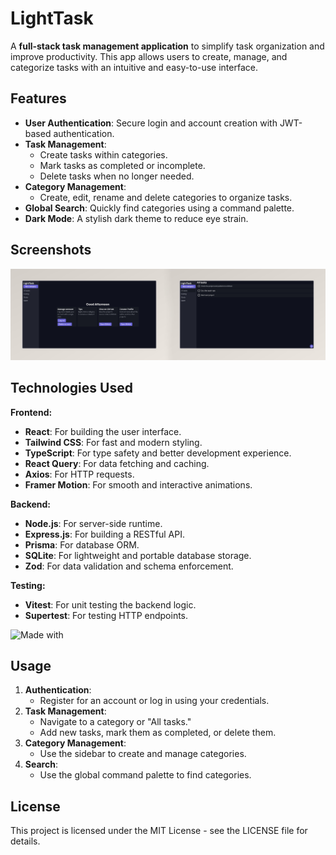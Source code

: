 # LightTask

A **full-stack task management application** to simplify task organization and improve productivity. This app allows
users to create, manage, and categorize tasks with an intuitive and easy-to-use interface.

## Features

-   **User Authentication**: Secure login and account creation with JWT-based authentication.
-   **Task Management**:
    -   Create tasks within categories.
    -   Mark tasks as completed or incomplete.
    -   Delete tasks when no longer needed.
-   **Category Management**:
    -   Create, edit, rename and delete categories to organize tasks.
-   **Global Search**: Quickly find categories using a command palette.
-   **Dark Mode**: A stylish dark theme to reduce eye strain.

## Screenshots

![LightTask screenshot](screenshots.jpeg)

## Technologies Used

**Frontend:**

-   **React**: For building the user interface.
-   **Tailwind CSS**: For fast and modern styling.
-   **TypeScript**: For type safety and better development experience.
-   **React Query**: For data fetching and caching.
-   **Axios**: For HTTP requests.
-   **Framer Motion**: For smooth and interactive animations.

**Backend:**

-   **Node.js**: For server-side runtime.
-   **Express.js**: For building a RESTful API.
-   **Prisma**: For database ORM.
-   **SQLite**: For lightweight and portable database storage.
-   **Zod**: For data validation and schema enforcement.

**Testing:**

-   **Vitest**: For unit testing the backend logic.
-   **Supertest**: For testing HTTP endpoints.

![Made with](https://skillicons.dev/icons?i=react,tailwindcss,typescript,nodejs,expressjs,prisma,sqlite,vitest)

## Usage

1. **Authentication**:
    - Register for an account or log in using your credentials.
2. **Task Management**:
    - Navigate to a category or "All tasks."
    - Add new tasks, mark them as completed, or delete them.
3. **Category Management**:
    - Use the sidebar to create and manage categories.
4. **Search**:
    - Use the global command palette to find categories.

## License

This project is licensed under the MIT License - see the LICENSE file for details.
